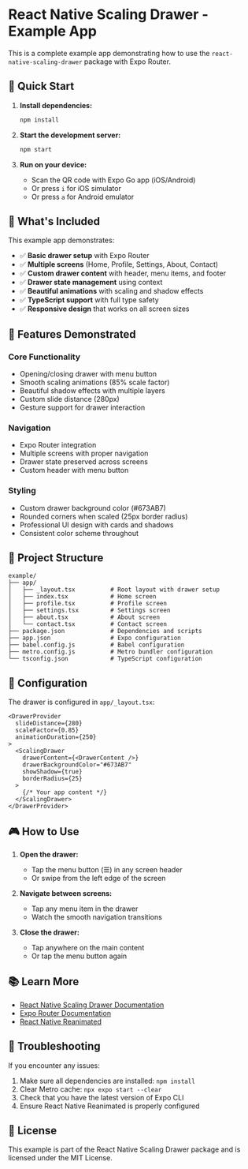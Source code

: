 # React Native Scaling Drawer - Example App

This is a complete example app demonstrating how to use the `react-native-scaling-drawer` package with Expo Router.

## 🚀 Quick Start

1. **Install dependencies:**
   ```bash
   npm install
   ```

2. **Start the development server:**
   ```bash
   npm start
   ```

3. **Run on your device:**
   - Scan the QR code with Expo Go app (iOS/Android)
   - Or press `i` for iOS simulator
   - Or press `a` for Android emulator

## 📱 What's Included

This example app demonstrates:

- ✅ **Basic drawer setup** with Expo Router
- ✅ **Multiple screens** (Home, Profile, Settings, About, Contact)
- ✅ **Custom drawer content** with header, menu items, and footer
- ✅ **Drawer state management** using context
- ✅ **Beautiful animations** with scaling and shadow effects
- ✅ **TypeScript support** with full type safety
- ✅ **Responsive design** that works on all screen sizes

## 🎨 Features Demonstrated

### Core Functionality
- Opening/closing drawer with menu button
- Smooth scaling animations (85% scale factor)
- Beautiful shadow effects with multiple layers
- Custom slide distance (280px)
- Gesture support for drawer interaction

### Navigation
- Expo Router integration
- Multiple screens with proper navigation
- Drawer state preserved across screens
- Custom header with menu button

### Styling
- Custom drawer background color (#673AB7)
- Rounded corners when scaled (25px border radius)
- Professional UI design with cards and shadows
- Consistent color scheme throughout

## 📁 Project Structure

```
example/
├── app/
│   ├── _layout.tsx          # Root layout with drawer setup
│   ├── index.tsx            # Home screen
│   ├── profile.tsx          # Profile screen
│   ├── settings.tsx         # Settings screen
│   ├── about.tsx            # About screen
│   └── contact.tsx          # Contact screen
├── package.json             # Dependencies and scripts
├── app.json                 # Expo configuration
├── babel.config.js          # Babel configuration
├── metro.config.js          # Metro bundler configuration
└── tsconfig.json            # TypeScript configuration
```

## 🔧 Configuration

The drawer is configured in `app/_layout.tsx`:

```tsx
<DrawerProvider
  slideDistance={280}
  scaleFactor={0.85}
  animationDuration={250}
>
  <ScalingDrawer
    drawerContent={<DrawerContent />}
    drawerBackgroundColor="#673AB7"
    showShadow={true}
    borderRadius={25}
  >
    {/* Your app content */}
  </ScalingDrawer>
</DrawerProvider>
```

## 🎮 How to Use

1. **Open the drawer:**
   - Tap the menu button (☰) in any screen header
   - Or swipe from the left edge of the screen

2. **Navigate between screens:**
   - Tap any menu item in the drawer
   - Watch the smooth navigation transitions

3. **Close the drawer:**
   - Tap anywhere on the main content
   - Or tap the menu button again

## 📚 Learn More

- [React Native Scaling Drawer Documentation](../README.md)
- [Expo Router Documentation](https://docs.expo.dev/router/introduction/)
- [React Native Reanimated](https://docs.swmansion.com/react-native-reanimated/)

## 🐛 Troubleshooting

If you encounter any issues:

1. Make sure all dependencies are installed: `npm install`
2. Clear Metro cache: `npx expo start --clear`
3. Check that you have the latest version of Expo CLI
4. Ensure React Native Reanimated is properly configured

## 📄 License

This example is part of the React Native Scaling Drawer package and is licensed under the MIT License.

